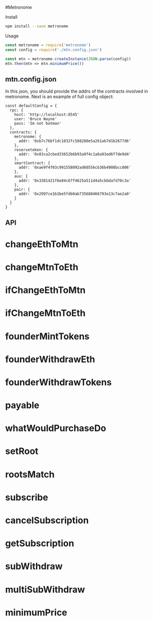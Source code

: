 #Metronome

Install

```bash
npm install --save metronome
```

Usage

```javascript
const metronome = require('metronome')
const config = require('./mtn.config.json')

const mtn = metronome.createInstance(JSON.parse(config))
mtn.then(mtn => mtn.minimumPrice())
```

## mtn.config.json

In this json, you should provide the addrs of the contracts involved in metronome.
Next is an example of full config object:

```
const defaultConfig = {
  rpc: {
    host: 'http://localhost:8545'
    user: 'Bruce Wayne'
    pass: 'Im not batman'
  },
  contracts: {
    metronome: {
      addr: '0xb7c76bf1dc1032fc588280e5a261ab7d1b2677d6'
    },
    reservetoken: {
      addr: '0x83ca2cbed33652b6b93a9f4c1a6a93ed6f7de9d4'
    },
    smartContract: {
      addr: '0xae9f4f03c991558092ad60556cb36b4908bcc806'
    },
    aux: {
      addr: '0x3381421f6e84c67f4625a511d4a5cbbdafd70c3a'
    },
    pair: {
      addr: '0x2997ce1b1be5fdb0ab735688466793e13c7ae2a0'
    }
  }
}
``` 

## API

 # changeEthToMtn

 # changeMtnToEth

 # ifChangeEthToMtn

 # ifChangeMtnToEth

 # founderMintTokens

 # founderWithdrawEth

 # founderWithdrawTokens

 # payable

 # whatWouldPurchaseDo

 # setRoot

 # rootsMatch

 # subscribe

 # cancelSubscription

 # getSubscription

 # subWithdraw

 # multiSubWithdraw

 # minimumPrice